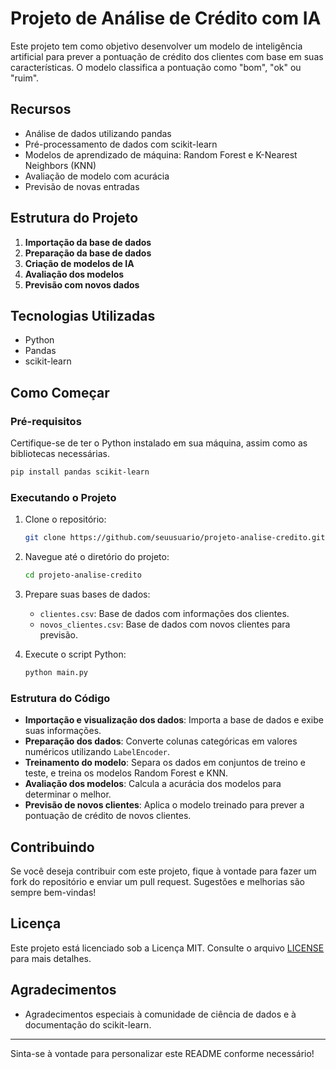# Projeto de Análise de Crédito com IA

Este projeto tem como objetivo desenvolver um modelo de inteligência artificial para prever a pontuação de crédito dos clientes com base em suas características. O modelo classifica a pontuação como "bom", "ok" ou "ruim".

## Recursos

- Análise de dados utilizando pandas
- Pré-processamento de dados com scikit-learn
- Modelos de aprendizado de máquina: Random Forest e K-Nearest Neighbors (KNN)
- Avaliação de modelo com acurácia
- Previsão de novas entradas

## Estrutura do Projeto

1. **Importação da base de dados**
2. **Preparação da base de dados**
3. **Criação de modelos de IA**
4. **Avaliação dos modelos**
5. **Previsão com novos dados**

## Tecnologias Utilizadas

- Python
- Pandas
- scikit-learn

## Como Começar

### Pré-requisitos

Certifique-se de ter o Python instalado em sua máquina, assim como as bibliotecas necessárias.

```bash
pip install pandas scikit-learn
```

### Executando o Projeto

1. Clone o repositório:

   ```bash
   git clone https://github.com/seuusuario/projeto-analise-credito.git
   ```

2. Navegue até o diretório do projeto:

   ```bash
   cd projeto-analise-credito
   ```

3. Prepare suas bases de dados:
   - `clientes.csv`: Base de dados com informações dos clientes.
   - `novos_clientes.csv`: Base de dados com novos clientes para previsão.

4. Execute o script Python:

   ```bash
   python main.py
   ```

### Estrutura do Código

- **Importação e visualização dos dados**: Importa a base de dados e exibe suas informações.
- **Preparação dos dados**: Converte colunas categóricas em valores numéricos utilizando `LabelEncoder`.
- **Treinamento do modelo**: Separa os dados em conjuntos de treino e teste, e treina os modelos Random Forest e KNN.
- **Avaliação dos modelos**: Calcula a acurácia dos modelos para determinar o melhor.
- **Previsão de novos clientes**: Aplica o modelo treinado para prever a pontuação de crédito de novos clientes.

## Contribuindo

Se você deseja contribuir com este projeto, fique à vontade para fazer um fork do repositório e enviar um pull request. Sugestões e melhorias são sempre bem-vindas!

## Licença

Este projeto está licenciado sob a Licença MIT. Consulte o arquivo [LICENSE](LICENSE) para mais detalhes.

## Agradecimentos

- Agradecimentos especiais à comunidade de ciência de dados e à documentação do scikit-learn.

---

Sinta-se à vontade para personalizar este README conforme necessário!